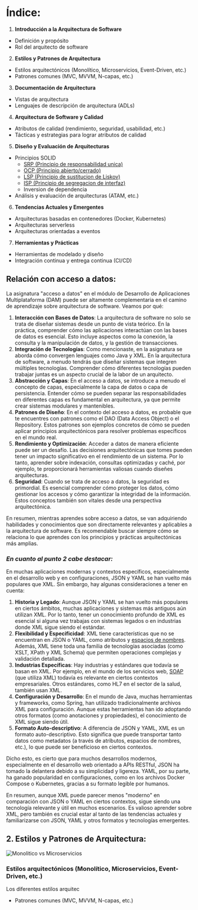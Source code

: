 # Índice:

1.  **Introducción a la Arquitectura de Software**

-   Definición y propósito
-   Rol del arquitecto de software

2.  **Estilos y Patrones de Arquitectura**

-   Estilos arquitectónicos (Monolítico, Microservicios, Event-Driven, etc.)
-   Patrones comunes (MVC, MVVM, N-capas, etc.)

3.  **Documentación de Arquitectura**

-   Vistas de arquitectura
-   Lenguajes de descripción de arquitectura (ADLs)

4.  **Arquitectura de Software y Calidad**

-   Atributos de calidad (rendimiento, seguridad, usabilidad, etc.)
-   Tácticas y estrategias para lograr atributos de calidad

5.  **Diseño y Evaluación de Arquitecturas**

-   Principios SOLID
	- [SRP (Principio de responsabilidad unica)](https://youtu.be/73IBjmyjDX0?list=PLTd5ehIj0goO1JFIfukh3UtU9e0BeFM9K)
	- [OCP (Principio abierto/cerrado)](https://youtu.be/3QvSS4BEfPs?list=PLTd5ehIj0goO1JFIfukh3UtU9e0BeFM9K)
	- [LSP (Principio de sustitucion de Liskov)](https://youtu.be/JQX7wrCzxFA?list=PLTd5ehIj0goO1JFIfukh3UtU9e0BeFM9K)
	- [ISP (Principio de segregacion de interfaz)](https://youtu.be/FIiNB9rv1P0?list=PLTd5ehIj0goO1JFIfukh3UtU9e0BeFM9K)
	- Inversion de dependencia
-   Análisis y evaluación de arquitecturas (ATAM, etc.)

6.  **Tendencias Actuales y Emergentes**

-   Arquitecturas basadas en contenedores (Docker, Kubernetes)
-   Arquitecturas serverless
-   Arquitecturas orientadas a eventos

7.  **Herramientas y Prácticas**

-   Herramientas de modelado y diseño
-   Integración continua y entrega continua (CI/CD)


## Relación con acceso a datos:

La asignatura "acceso a datos" en el módulo de Desarrollo de Aplicaciones Multiplataforma (DAM) puede ser altamente complementaria en el camino de aprendizaje sobre arquitectura de software. Veamos por qué:

1.  **Interacción con Bases de Datos**: La arquitectura de software no solo se trata de diseñar sistemas desde un punto de vista teórico. En la práctica, comprender cómo las aplicaciones interactúan con las bases de datos es esencial. Esto incluye aspectos como la conexión, la consulta y la manipulación de datos, y la gestión de transacciones.
2.  **Integración de Tecnologías**: Como mencionaste, en la asignatura se aborda cómo convergen lenguajes como Java y XML. En la arquitectura de software, a menudo tendrás que diseñar sistemas que integren múltiples tecnologías. Comprender cómo diferentes tecnologías pueden trabajar juntas es un aspecto crucial de la labor de un arquitecto.
3.  **Abstracción y Capas**: En el acceso a datos, se introduce a menudo el concepto de capas, especialmente la capa de datos o capa de persistencia. Entender cómo se pueden separar las responsabilidades en diferentes capas es fundamental en arquitectura, ya que permite crear sistemas modulares y mantenibles.
4.  **Patrones de Diseño**: En el contexto del acceso a datos, es probable que te encuentres con patrones como el DAO (Data Access Object) o el Repository. Estos patrones son ejemplos concretos de cómo se pueden aplicar principios arquitectónicos para resolver problemas específicos en el mundo real.
5.  **Rendimiento y Optimización**: Acceder a datos de manera eficiente puede ser un desafío. Las decisiones arquitectónicas que tomes pueden tener un impacto significativo en el rendimiento de un sistema. Por lo tanto, aprender sobre indexación, consultas optimizadas y caché, por ejemplo, te proporcionará herramientas valiosas cuando diseñes arquitecturas.
6.  **Seguridad**: Cuando se trata de acceso a datos, la seguridad es primordial. Es esencial comprender cómo proteger los datos, cómo gestionar los accesos y cómo garantizar la integridad de la información. Estos conceptos también son vitales desde una perspectiva arquitectónica.

En resumen, mientras aprendes sobre acceso a datos, se van adquiriendo habilidades y conocimientos que son directamente relevantes y aplicables a la arquitectura de software. Es recomendable buscar siempre cómo se relaciona lo que aprendes con los principios y prácticas arquitectónicas más amplias.

### _En cuanto al punto 2 cabe destacar:_

En muchas aplicaciones modernas y contextos específicos, especialmente en el desarrollo web y en configuraciones, JSON y YAML se han vuelto más populares que XML. Sin embargo, hay algunas consideraciones a tener en cuenta:

1.  **Historia y Legado**: Aunque JSON y YAML se han vuelto más populares en ciertos ámbitos, muchas aplicaciones y sistemas más antiguos aún utilizan XML. Por lo tanto, tener un conocimiento profundo de XML es esencial si alguna vez trabajas con sistemas legados o en industrias donde XML sigue siendo el estándar.
2.  **Flexibilidad y Especificidad**: XML tiene características que no se encuentran en JSON o YAML, como atributos y [espacios de nombres](https://es.wikipedia.org/wiki/Espacio_de_nombres_XML). Además, XML tiene toda una familia de tecnologías asociadas (como XSLT, XPath y XML Schema) que permiten operaciones complejas y validación detallada.
3.  **Industrias Específicas**: Hay industrias y estándares que todavía se basan en XML. Por ejemplo, en el mundo de los servicios web, [SOAP](https://polaridad.es/soap-que-es-y-como-funciona-el-protocolo-de-acceso-a-objetos-simples/) (que utiliza XML) todavía es relevante en ciertos contextos empresariales. Otros estándares, como HL7 en el sector de la salud, también usan XML.
4.  **Configuración y Desarrollo**: En el mundo de Java, muchas herramientas y frameworks, como Spring, han utilizado tradicionalmente archivos XML para configuración. Aunque estas herramientas han ido adoptando otros formatos (como anotaciones y propiedades), el conocimiento de XML sigue siendo útil.
5.  **Formato Auto-descriptivo**: A diferencia de JSON y YAML, XML es un formato auto-descriptivo. Esto significa que puede transportar tanto datos como metadatos (a través de atributos, espacios de nombres, etc.), lo que puede ser beneficioso en ciertos contextos.

Dicho esto, es cierto que para muchos desarrollos modernos, especialmente en el desarrollo web orientado a APIs RESTful, JSON ha tomado la delantera debido a su simplicidad y ligereza. YAML, por su parte, ha ganado popularidad en configuraciones, como en los archivos Docker Compose o Kubernetes, gracias a su formato legible por humanos.

En resumen, aunque XML puede parecer menos "moderno" en comparación con JSON o YAML en ciertos contextos, sigue siendo una tecnología relevante y útil en muchos escenarios. Es valioso aprender sobre XML, pero también es crucial estar al tanto de las tendencias actuales y familiarizarse con JSON, YAML y otros formatos y tecnologías emergentes.




## 2. Estilos y Patrones de Arquitectura:

![Monolitico vs Microservicios](https://www.ilimit.com/wp-content/uploads/2020/09/Monolith-vs-Microservices.png)

###  Estilos arquitectónicos (Monolítico, Microservicios, Event-Driven, etc.)
Los diferentes estilos arquitec
	
-   Patrones comunes (MVC, MVVM, N-capas, etc.)

<!--stackedit_data:
eyJoaXN0b3J5IjpbLTE5NDEzMDQyMCwtNDk4NjQwNzkyLC03Mz
Q2MDQzMjEsLTU3MjYyMDI0MSw3NDg1OTI4NjksLTEyNDM4NzE3
NDMsLTE1NjExMTE5NDVdfQ==
-->